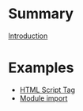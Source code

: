 # Summary

[Introduction](introduction.md)

# Examples

- [HTML Script Tag](html-script-tag.md)
- [Module import](module-import.md)
